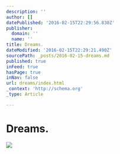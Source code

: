 ```yaml
---
description: ''
author: []
datePublished: '2016-02-15T22:29:56.830Z'
publisher:
  domain: ''
  name: ''
title: Dreams.
dateModified: '2016-02-15T22:29:21.490Z'
sourcePath: _posts/2016-02-15-dreams.md
published: true
inFeed: true
hasPage: true
inNav: false
url: dreams/index.html
_context: 'http://schema.org'
_type: Article

---
```

# Dreams.
![](https://the-grid-user-content.s3-us-west-2.amazonaws.com/513089d2-d757-4677-a57e-e8b953fc3ff1.png)